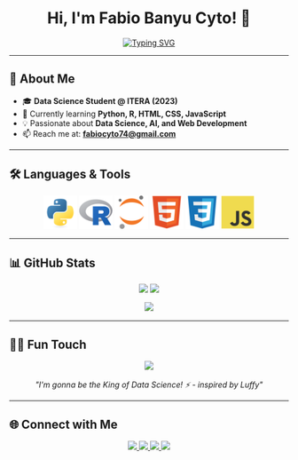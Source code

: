 <h1 align="center">Hi, I'm Fabio Banyu Cyto! 👋</h1>

<!-- Typing animation -->
<p align="center">
  <a href="https://git.io/typing-svg">
    <img src="https://readme-typing-svg.herokuapp.com?font=Fira+Code&weight=600&size=28&duration=3000&pause=800&color=FF6E96&center=true&vCenter=true&width=600&lines=Hello+World!+🌍;Welcome+to+my+GitHub+Profile!;Data+Science+Student+%40+ITERA;Keep+Learning%2C+Keep+Growing!+🔥" alt="Typing SVG" />
  </a>
</p>

---

## 🚀 About Me
- 🎓 **Data Science Student @ ITERA (2023)**  
- 🌱 Currently learning **Python, R, HTML, CSS, JavaScript**  
- 💡 Passionate about **Data Science, AI, and Web Development**  
- 📫 Reach me at: [**fabiocyto74@gmail.com**](mailto:fabiocyto74@gmail.com)  

---

## 🛠️ Languages & Tools
<p align="center">
  <img src="https://raw.githubusercontent.com/devicons/devicon/master/icons/python/python-original.svg" alt="Python" width="60" height="60"/>
  <img src="https://raw.githubusercontent.com/devicons/devicon/master/icons/r/r-original.svg" alt="R" width="60" height="60"/>
  <img src="https://raw.githubusercontent.com/devicons/devicon/master/icons/jupyter/jupyter-original.svg" alt="Jupyter" width="60" height="60"/>
  <img src="https://raw.githubusercontent.com/devicons/devicon/master/icons/html5/html5-original.svg" alt="HTML" width="60" height="60"/>
  <img src="https://raw.githubusercontent.com/devicons/devicon/master/icons/css3/css3-original.svg" alt="CSS" width="60" height="60"/>
  <img src="https://raw.githubusercontent.com/devicons/devicon/master/icons/javascript/javascript-original.svg" alt="JavaScript" width="60" height="60"/>
</p>

---

## 📊 GitHub Stats
<p align="center">
  <img src="https://github-readme-stats.vercel.app/api?username=fabiobanyu&show_icons=true&theme=tokyonight&hide_border=true&count_private=true" height="165"/>
  <img src="https://github-readme-stats.vercel.app/api/top-langs/?username=fabiobanyu&layout=compact&theme=tokyonight&hide_border=true" height="165"/>
</p>

<p align="center">
  <img src="https://github-readme-streak-stats.herokuapp.com/?user=fabiobanyu&theme=tokyonight&hide_border=true" height="165"/>
</p>

---

## 🏴‍☠️ Fun Touch
<p align="center">
  <img src="https://media.tenor.com/2roX3uxz_68AAAAC/anime-one-piece.gif" width="300"/>
</p>
<p align="center"><i>"I'm gonna be the King of Data Science! ⚡ - inspired by Luffy"</i></p>

---

## 🌐 Connect with Me
<p align="center">
  <a href="https://github.com/fabiocyto" target="_blank">
    <img src="https://img.shields.io/badge/GitHub-181717?style=for-the-badge&logo=github&logoColor=white"/>
  </a>
  <a href="mailto:fabiocyto74@gmail.com" target="_blank">
    <img src="https://img.shields.io/badge/Email-D14836?style=for-the-badge&logo=gmail&logoColor=white"/>
  </a>
  <a href="https://www.instagram.com/" target="_blank">
    <img src="https://img.shields.io/badge/Instagram-E4405F?style=for-the-badge&logo=instagram&logoColor=white"/>
  </a>
  <a href="tel:+6285769715375" target="_blank">
    <img src="https://img.shields.io/badge/WhatsApp-25D366?style=for-the-badge&logo=whatsapp&logoColor=white"/>
  </a>
</p>
